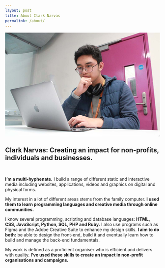 ```yaml
---
layout: post
title: About Clark Narvas
permalink: /about/
---
```


![Clark Narvas using computer](/uploads/clark-on-computer.jpg)
## Clark Narvas: Creating an impact for non-profits, individuals and businesses. 

<br>

**I’m a multi-hyphenate.** I build a range of different static and interactive media including websites, applications, videos and graphics on digital and physical forms. 

My interest in a lot of different areas stems from the family computer. **I used them to learn programming languages and creative media through online communities.**

I know several programming, scripting and database languages: **HTML, CSS, JavaScript, Python, SQL, PHP and Ruby.** I also use programs such as Figma and the Adobe Creative Suite to enhance my design skills. **I aim to do both:** be able to design the front-end, build it and eventually learn how to build and manage the back-end fundamentals. 

My work is defined as a proficient organiser who is efficient and delivers with quality. **I’ve used these skills to create an impact in non-profit organisations and campaigns.**


